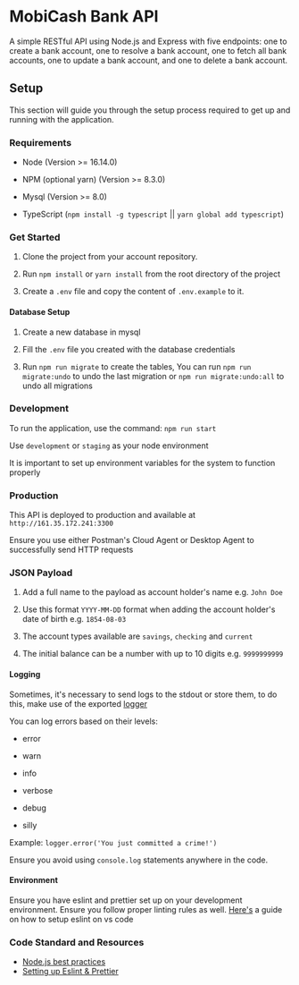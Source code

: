 # MobiCash Bank API

A simple RESTful API using Node.js and Express with five endpoints: one to create a bank account, one to resolve a bank account, one to fetch all bank accounts, one to update a bank account, and one to delete a bank account.


## Setup

This section will guide you through the setup process required to get up and running with the application.


### Requirements

-   Node (Version >= 16.14.0)

-   NPM (optional yarn) (Version >= 8.3.0)

-   Mysql (Version >= 8.0)

-   TypeScript (`npm install -g typescript` || `yarn global add typescript`)


### Get Started

1. Clone the project from your account repository.

2. Run `npm install` or `yarn install` from the root directory of the project

3. Create a `.env` file and copy the content of `.env.example` to it.


#### Database Setup

1. Create a new database in mysql

2. Fill the `.env` file you created with the database credentials

3. Run `npm run migrate` to create the tables, You can run `npm run migrate:undo` to undo the last migration or `npm run migrate:undo:all` to undo all migrations


### Development

To run the application, use the command: `npm run start`

Use `development` or `staging` as your node environment

It is important to set up environment variables for the system to function properly


### Production

This API is deployed to production and available at `http://161.35.172.241:3300`

Ensure you use either Postman's Cloud Agent or Desktop Agent to successfully send HTTP requests 


### JSON Payload

1. Add a full name to the payload as account holder's name e.g. `John Doe`

2. Use this format `YYYY-MM-DD` format when adding the account holder's date of birth e.g. `1854-08-03` 

3. The account types available are `savings`, `checking` and `current`

4. The initial balance can be a number with up to 10 digits e.g. `9999999999`


#### Logging

Sometimes, it's necessary to send logs to the stdout or store them, to do this, make use of the exported [logger](src/utils/logger)

You can log errors based on their levels:

-   error

-   warn

-   info

-   verbose

-   debug

-   silly

Example: `logger.error('You just committed a crime!')`

Ensure you avoid using `console.log` statements anywhere in the code.


#### Environment

Ensure you have eslint and prettier set up on your development environment. Ensure you follow proper linting rules as well. [Here's](https://enlear.academy/integrating-prettier-and-eslint-with-vs-code-1d2f6fb53bc9) a guide on how to setup eslint on vs code


### Code Standard and Resources
- [Node.js best practices](https://github.com/goldbergyoni/nodebestpractices)
- [Setting up Eslint & Prettier](https://enlear.academy/integrating-prettier-and-eslint-with-vs-code-1d2f6fb53bc9)
